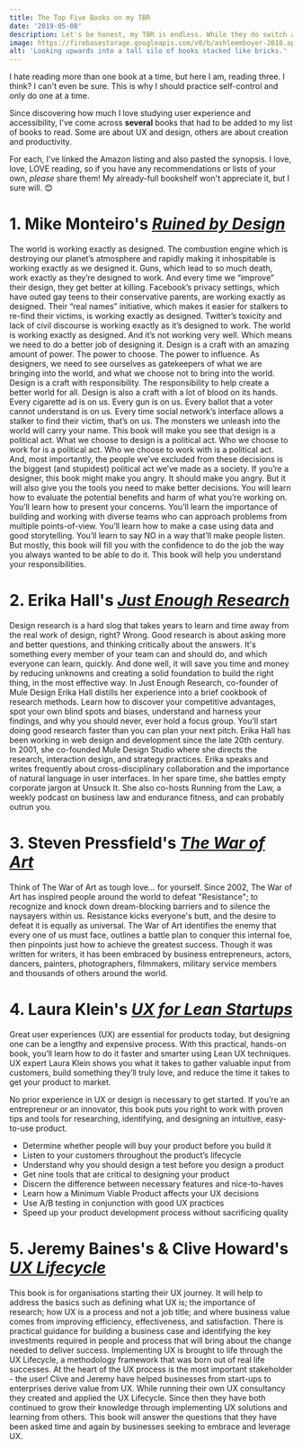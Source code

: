 ```yaml
---
title: The Top Five Books on my TBR
date: '2019-05-08'
description: Let's be honest, my TBR is endless. While they do switch around periodically, I do have a few top books that I plan to read first.
image: https://firebasestorage.googleapis.com/v0/b/ashleemboyer-2018.appspot.com/o/images%2Fbooks.jpg?alt=media&token=4cc336ef-033d-4fe7-83f0-5231ac2bfb37
alt: 'Looking upwards into a tall silo of books stacked like bricks.'
---
```


I hate reading more than one book at a time, but here I am, reading three. I think? I can't even be sure. This is why I should practice self-control and only do one at a time.

Since discovering how much I love studying user experience and accessibility, I've come across **several** books that had to be added to my list of books to read. Some are about UX and design, others are about creation and productivity.

For each, I've linked the Amazon listing and also pasted the synopsis. I love, love, LOVE reading, so if you have any recommendations or lists of your own, _please_ share them! My already-full bookshelf won't appreciate it, but I sure will. 😊

# 1. Mike Monteiro's [_Ruined by Design_](https://www.amazon.com/Ruined-Design-Designers-Destroyed-World/dp/1090532083/ref=sr_1_1?keywords=ruined+by+design&qid=1557279824&s=gateway&sr=8-1)

The world is working exactly as designed. The combustion engine which is destroying our planet’s atmosphere and rapidly making it inhospitable is working exactly as we designed it. Guns, which lead to so much death, work exactly as they’re designed to work. And every time we “improve” their design, they get better at killing. Facebook’s privacy settings, which have outed gay teens to their conservative parents, are working exactly as designed. Their “real names” initiative, which makes it easier for stalkers to re-find their victims, is working exactly as designed. Twitter’s toxicity and lack of civil discourse is working exactly as it’s designed to work. The world is working exactly as designed. And it’s not working very well. Which means we need to do a better job of designing it. Design is a craft with an amazing amount of power. The power to choose. The power to influence. As designers, we need to see ourselves as gatekeepers of what we are bringing into the world, and what we choose not to bring into the world. Design is a craft with responsibility. The responsibility to help create a better world for all. Design is also a craft with a lot of blood on its hands. Every cigarette ad is on us. Every gun is on us. Every ballot that a voter cannot understand is on us. Every time social network’s interface allows a stalker to find their victim, that’s on us. The monsters we unleash into the world will carry your name. This book will make you see that design is a political act. What we choose to design is a political act. Who we choose to work for is a political act. Who we choose to work with is a political act. And, most importantly, the people we’ve excluded from these decisions is the biggest (and stupidest) political act we’ve made as a society. If you’re a designer, this book might make you angry. It should make you angry. But it will also give you the tools you need to make better decisions. You will learn how to evaluate the potential benefits and harm of what you’re working on. You’ll learn how to present your concerns. You’ll learn the importance of building and working with diverse teams who can approach problems from multiple points-of-view. You’ll learn how to make a case using data and good storytelling. You’ll learn to say NO in a way that’ll make people listen. But mostly, this book will fill you with the confidence to do the job the way you always wanted to be able to do it. This book will help you understand your responsibilities.

# 2. Erika Hall's [_Just Enough Research_](https://www.amazon.com/Just-Enough-Research-Erika-Hall/dp/1937557103/ref=sr_1_fkmr0_1?crid=225WHYZ7RCHMQ&keywords=erika+hall+just+enough+research&qid=1557280061&s=gateway&sprefix=erika+hall+just+enou%2Caps%2C165&sr=8-1-fkmr0)

Design research is a hard slog that takes years to learn and time away from the real work of design, right? Wrong. Good research is about asking more and better questions, and thinking critically about the answers. It's something every member of your team can and should do, and which everyone can learn, quickly. And done well, it will save you time and money by reducing unknowns and creating a solid foundation to build the right thing, in the most effective way. In Just Enough Research, co-founder of Mule Design Erika Hall distills her experience into a brief cookbook of research methods. Learn how to discover your competitive advantages, spot your own blind spots and biases, understand and harness your findings, and why you should never, ever hold a focus group. You'll start doing good research faster than you can plan your next pitch. Erika Hall has been working in web design and development since the late 20th century. In 2001, she co-founded Mule Design Studio where she directs the research, interaction design, and strategy practices. Erika speaks and writes frequently about cross-disciplinary collaboration and the importance of natural language in user interfaces. In her spare time, she battles empty corporate jargon at Unsuck It. She also co-hosts Running from the Law, a weekly podcast on business law and endurance fitness, and can probably outrun you.

# 3. Steven Pressfield's [_The War of Art_](https://www.amazon.com/War-Art-Steven-Pressfield-ebook/dp/B007A4SDCG/ref=tmm_kin_swatch_0?_encoding=UTF8&qid=&sr=)

Think of The War of Art as tough love... for yourself. Since 2002, The War of Art has inspired people around the world to defeat "Resistance"; to recognize and knock down dream-blocking barriers and to silence the naysayers within us. Resistance kicks everyone's butt, and the desire to defeat it is equally as universal. The War of Art identifies the enemy that every one of us must face, outlines a battle plan to conquer this internal foe, then pinpoints just how to achieve the greatest success. Though it was written for writers, it has been embraced by business entrepreneurs, actors, dancers, painters, photographers, filmmakers, military service members and thousands of others around the world.

# 4. Laura Klein's [_UX for Lean Startups_](https://www.amazon.com/UX-Lean-Startups-Experience-Research/dp/1449334911/ref=sr_1_2?crid=1ZYI5TIDLFFFJ&keywords=ux+for+lean+startups&qid=1557280161&s=gateway&sprefix=ux+for+lean+start%2Caps%2C177&sr=8-2)

Great user experiences (UX) are essential for products today, but designing one can be a lengthy and expensive process. With this practical, hands-on book, you’ll learn how to do it faster and smarter using Lean UX techniques. UX expert Laura Klein shows you what it takes to gather valuable input from customers, build something they’ll truly love, and reduce the time it takes to get your product to market.

No prior experience in UX or design is necessary to get started. If you’re an entrepreneur or an innovator, this book puts you right to work with proven tips and tools for researching, identifying, and designing an intuitive, easy-to-use product.

- Determine whether people will buy your product before you build it
- Listen to your customers throughout the product’s lifecycle
- Understand why you should design a test before you design a product
- Get nine tools that are critical to designing your product
- Discern the difference between necessary features and nice-to-haves
- Learn how a Minimum Viable Product affects your UX decisions
- Use A/B testing in conjunction with good UX practices
- Speed up your product development process without sacrificing quality

# 5. Jeremy Baines's & Clive Howard's [_UX Lifecycle_](https://www.amazon.com/UX-Lifecycle-business-implementing-experiences/dp/1522768300)

This book is for organisations starting their UX journey. It will help to address the basics such as defining what UX is; the importance of research; how UX is a process and not a job title; and where business value comes from improving efficiency, effectiveness, and satisfaction. There is practical guidance for building a business case and identifying the key investments required in people and process that will bring about the change needed to deliver success. Implementing UX is brought to life through the UX Lifecycle, a methodology framework that was born out of real life successes. At the heart of the UX process is the most important stakeholder - the user! Clive and Jeremy have helped businesses from start-ups to enterprises derive value from UX. While running their own UX consultancy they created and applied the UX Lifecycle. Since then they have both continued to grow their knowledge through implementing UX solutions and learning from others. This book will answer the questions that they have been asked time and again by businesses seeking to embrace and leverage UX.
